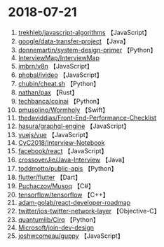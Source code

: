 # 2018-07-21

1. [trekhleb/javascript-algorithms](https://github.com/trekhleb/javascript-algorithms) 【JavaScript】
2. [google/data-transfer-project](https://github.com/google/data-transfer-project) 【Java】
3. [donnemartin/system-design-primer](https://github.com/donnemartin/system-design-primer) 【Python】
4. [InterviewMap/InterviewMap](https://github.com/InterviewMap/InterviewMap) 
5. [imbrn/v8n](https://github.com/imbrn/v8n) 【JavaScript】
6. [phobal/ivideo](https://github.com/phobal/ivideo) 【JavaScript】
7. [chubin/cheat.sh](https://github.com/chubin/cheat.sh) 【Python】
8. [nathan/pax](https://github.com/nathan/pax) 【Rust】
9. [techbanca/coinai](https://github.com/techbanca/coinai) 【Python】
10. [pmusolino/Wormholy](https://github.com/pmusolino/Wormholy) 【Swift】
11. [thedaviddias/Front-End-Performance-Checklist](https://github.com/thedaviddias/Front-End-Performance-Checklist) 
12. [hasura/graphql-engine](https://github.com/hasura/graphql-engine) 【JavaScript】
13. [vuejs/vue](https://github.com/vuejs/vue) 【JavaScript】
14. [CyC2018/Interview-Notebook](https://github.com/CyC2018/Interview-Notebook) 
15. [facebook/react](https://github.com/facebook/react) 【JavaScript】
16. [crossoverJie/Java-Interview](https://github.com/crossoverJie/Java-Interview) 【Java】
17. [toddmotto/public-apis](https://github.com/toddmotto/public-apis) 【Python】
18. [flutter/flutter](https://github.com/flutter/flutter) 【Dart】
19. [Puchaczov/Musoq](https://github.com/Puchaczov/Musoq) 【C#】
20. [tensorflow/tensorflow](https://github.com/tensorflow/tensorflow) 【C++】
21. [adam-golab/react-developer-roadmap](https://github.com/adam-golab/react-developer-roadmap) 
22. [twitter/ios-twitter-network-layer](https://github.com/twitter/ios-twitter-network-layer) 【Objective-C】
23. [quantumlib/Cirq](https://github.com/quantumlib/Cirq) 【Python】
24. [Microsoft/join-dev-design](https://github.com/Microsoft/join-dev-design) 
25. [joshwcomeau/guppy](https://github.com/joshwcomeau/guppy) 【JavaScript】
